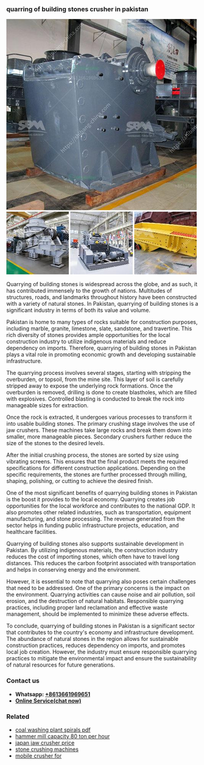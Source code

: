 <h3>quarring of building stones crusher in pakistan</h3><img src='1702950349.jpg' alt=''><p>Quarrying of building stones is widespread across the globe, and as such, it has contributed immensely to the growth of nations. Multitudes of structures, roads, and landmarks throughout history have been constructed with a variety of natural stones. In Pakistan, quarrying of building stones is a significant industry in terms of both its value and volume.</p><p>Pakistan is home to many types of rocks suitable for construction purposes, including marble, granite, limestone, slate, sandstone, and travertine. This rich diversity of stones provides ample opportunities for the local construction industry to utilize indigenous materials and reduce dependency on imports. Therefore, quarrying of building stones in Pakistan plays a vital role in promoting economic growth and developing sustainable infrastructure.</p><p>The quarrying process involves several stages, starting with stripping the overburden, or topsoil, from the mine site. This layer of soil is carefully stripped away to expose the underlying rock formations. Once the overburden is removed, drilling is done to create blastholes, which are filled with explosives. Controlled blasting is conducted to break the rock into manageable sizes for extraction.</p><p>Once the rock is extracted, it undergoes various processes to transform it into usable building stones. The primary crushing stage involves the use of jaw crushers. These machines take large rocks and break them down into smaller, more manageable pieces. Secondary crushers further reduce the size of the stones to the desired levels.</p><p>After the initial crushing process, the stones are sorted by size using vibrating screens. This ensures that the final product meets the required specifications for different construction applications. Depending on the specific requirements, the stones are further processed through milling, shaping, polishing, or cutting to achieve the desired finish.</p><p>One of the most significant benefits of quarrying building stones in Pakistan is the boost it provides to the local economy. Quarrying creates job opportunities for the local workforce and contributes to the national GDP. It also promotes other related industries, such as transportation, equipment manufacturing, and stone processing. The revenue generated from the sector helps in funding public infrastructure projects, education, and healthcare facilities.</p><p>Quarrying of building stones also supports sustainable development in Pakistan. By utilizing indigenous materials, the construction industry reduces the cost of importing stones, which often have to travel long distances. This reduces the carbon footprint associated with transportation and helps in conserving energy and the environment.</p><p>However, it is essential to note that quarrying also poses certain challenges that need to be addressed. One of the primary concerns is the impact on the environment. Quarrying activities can cause noise and air pollution, soil erosion, and the destruction of natural habitats. Responsible quarrying practices, including proper land reclamation and effective waste management, should be implemented to minimize these adverse effects.</p><p>To conclude, quarrying of building stones in Pakistan is a significant sector that contributes to the country's economy and infrastructure development. The abundance of natural stones in the region allows for sustainable construction practices, reduces dependency on imports, and promotes local job creation. However, the industry must ensure responsible quarrying practices to mitigate the environmental impact and ensure the sustainability of natural resources for future generations.</p><h3>Contact us</h3><ul><li><strong>Whatsapp:&nbsp;<a href="https://wa.me/8613661969651">+8613661969651</a></strong></li><li><a href="https://swt.shibang-china.com/?git&amp;zhl&amp;quarring of building stones crusher in pakistan"><strong>Online Service(chat now)</strong></a></li></ul><h3>Related</h3><ul><li><a href='coal washing plant spirals pdf.md'>coal washing plant spirals pdf</a></li><li><a href='hammer mill capacity 80 ton per hour.md'>hammer mill capacity 80 ton per hour</a></li><li><a href='japan jaw crusher price.md'>japan jaw crusher price</a></li><li><a href='stone crushing machines.md'>stone crushing machines</a></li><li><a href='mobile crusher for.md'>mobile crusher for</a></li></ul>